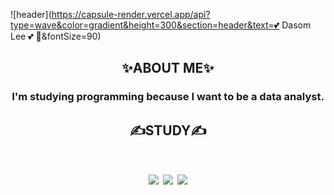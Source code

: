 ![header](https://capsule-render.vercel.app/api?type=wave&color=gradient&height=300&section=header&text=💕 Dasom Lee 💕 👋&fontSize=90)


<h2 align="center">
✨ABOUT ME✨
</h2>
 
 
<h3 align="center">
I'm studying programming because I want to be a data analyst.
</h3>



<h2 align="center">
✍STUDY✍
</h2>

<h1 align="center">
<img src="https://img.shields.io/badge/Python-3766AB?style=flat-square&logo=Python&logoColor=white"/></a>
<img src="https://img.shields.io/badge/R-276DC3?style=flat-square&logo=Python&logoColor=white"/></a>
<img src="https://img.shields.io/badge/MySQL-4479A1?style=flat-square&logo=Python&logoColor=white"/></a>
</h1>



<!--
**somidaaa/somidaaa** is a ✨ _special_ ✨ repository because its `README.md` (this file) appears on your GitHub profile.


